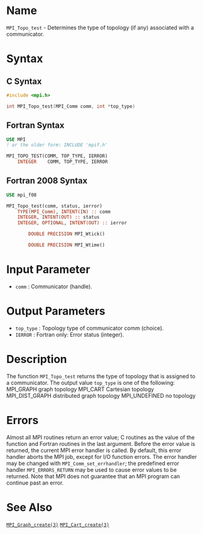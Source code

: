 # Name

`MPI_Topo_test` - Determines the type of topology (if any) associated
with a communicator.

# Syntax

## C Syntax

```c
#include <mpi.h>

int MPI_Topo_test(MPI_Comm comm, int *top_type)
```

## Fortran Syntax

```fortran
USE MPI
! or the older form: INCLUDE 'mpif.h'

MPI_TOPO_TEST(COMM, TOP_TYPE, IERROR)
    INTEGER    COMM, TOP_TYPE, IERROR
```

## Fortran 2008 Syntax

```fortran
USE mpi_f08

MPI_Topo_test(comm, status, ierror)
    TYPE(MPI_Comm), INTENT(IN) :: comm
    INTEGER, INTENT(OUT) :: status
    INTEGER, OPTIONAL, INTENT(OUT) :: ierror

        DOUBLE PRECISION MPI_Wtick()

        DOUBLE PRECISION MPI_Wtime()
```


# Input Parameter

* `comm` : Communicator (handle).

# Output Parameters

* `top_type` : Topology type of communicator comm (choice).
* `IERROR` : Fortran only: Error status (integer).

# Description

The function `MPI_Topo_test` returns the type of topology that is assigned
to a communicator.
The output value `top_type` is one of the following:
        MPI_GRAPH        graph topology
        MPI_CART        Cartesian topology
        MPI_DIST_GRAPH    distributed graph topology
        MPI_UNDEFINED    no topology

# Errors

Almost all MPI routines return an error value; C routines as the value
of the function and Fortran routines in the last argument.
Before the error value is returned, the current MPI error handler is
called. By default, this error handler aborts the MPI job, except for
I/O function errors. The error handler may be changed with
`MPI_Comm_set_errhandler`; the predefined error handler `MPI_ERRORS_RETURN`
may be used to cause error values to be returned. Note that MPI does not
guarantee that an MPI program can continue past an error.

# See Also

[`MPI_Graph_create(3)`](./?file=MPI_Graph_create.md)
[`MPI_Cart_create(3)`](./?file=MPI_Cart_create.md)
